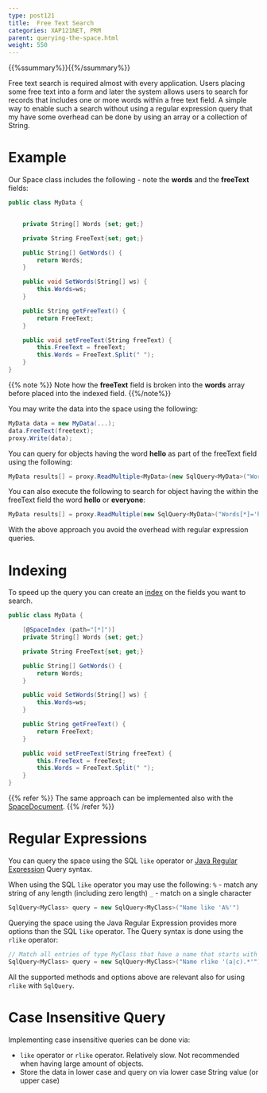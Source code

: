 ```yaml
---
type: post121
title:  Free Text Search
categories: XAP121NET, PRM
parent: querying-the-space.html
weight: 550
---
```


{{%ssummary%}}{{%/ssummary%}}


Free text search is required almost with every application.
Users placing some free text into a form and later the system allows users to search for records that includes one or more words within a free text field.
A simple way to enable such a search without using a regular expression query that my have some overhead can be done by using an array or a collection of String.

# Example

Our Space class includes the following - note the **words** and the **freeText** fields:


```csharp
public class MyData {


	private String[] Words {set; get;}

	private String FreeText{set; get;}

	public String[] GetWords() {
		return Words;
	}

	public void SetWords(String[] ws) {
		this.Words=ws;
	}

	public String getFreeText() {
		return FreeText;
	}

	public void setFreeText(String freeText) {
		this.FreeText = freeText;
		this.Words = FreeText.Split(" ");
	}
}
```

{{% note %}} Note how the **freeText** field is broken into the **words** array before placed into the indexed field.
{{%/note%}}

You may write the data into the space using the following:


```csharp
MyData data = new MyData(...);
data.FreeText(freetext);
proxy.Write(data);
```

You can query for objects having the word **hello** as part of the freeText field using the following:


```csharp
MyData results[] = proxy.ReadMultiple<MyData>(new SqlQuery<MyData>("Words[*]='hello'"));
```

You can also execute the following to search for object having the within the freeText field the word **hello** or **everyone**:


```csharp
MyData results[] = proxy.ReadMultiple(new SqlQuery<MyData>("Words[*]='hello' OR Words[*]='everyone')");
```

With the above approach you avoid the overhead with regular expression queries.


# Indexing

To speed up the query you can create an [index](./indexing-collections.html) on the fields you want to search.



```csharp
public class MyData {

    [@SpaceIndex (path="[*]")]
	private String[] Words {set; get;}

	private String FreeText{set; get;}

	public String[] GetWords() {
		return Words;
	}

	public void SetWords(String[] ws) {
		this.Words=ws;
	}

	public String getFreeText() {
		return FreeText;
	}

	public void setFreeText(String freeText) {
		this.FreeText = freeText;
		this.Words = FreeText.Split(" ");
	}
}
```

{{% refer %}}
The same approach can be implemented also with the [SpaceDocument](./document-overview.html).
{{% /refer %}}



# Regular Expressions

You can query the space using the SQL `like` operator or [Java Regular Expression](http://docs.oracle.com/javase/1.5.0/docs/api/java/util/regex/Pattern.html) Query syntax.

When using the SQL `like` operator you may use the following:
`%` - match any string of any length (including zero length)
`_` - match on a single character


```csharp
SqlQuery<MyClass> query = new SqlQuery<MyClass>("Name like 'A%'")
```

Querying the space using the Java Regular Expression provides more options than the SQL `like` operator. The Query syntax is done using the `rlike` operator:


```csharp
// Match all entries of type MyClass that have a name that starts with a or c:
SqlQuery<MyClass> query = new SqlQuery<MyClass>("Name rlike '(a|c).*'");
```

All the supported methods and options above are relevant also for using `rlike` with `SqlQuery`.



# Case Insensitive Query

Implementing case insensitive queries can be done via:

- `like` operator or `rlike` operator. Relatively slow. Not recommended when having large amount of objects.
- Store the data in lower case and query on via lower case String value (or upper case)


